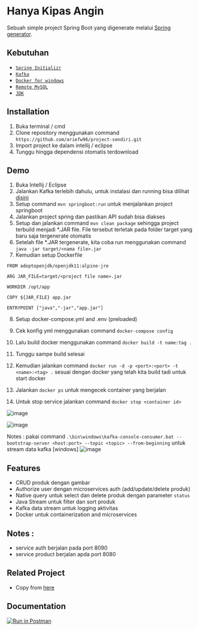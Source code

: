 
# Hanya Kipas Angin

Sebuah simple project Spring Boot yang digenerate melalui [Spring generator](https://start.spring.io/).




## Kebutuhan

- [`Spring Initializr`](https://start.spring.io/)
- [`Kafka`](https://start.spring.io/)
- [`Docker for windows`](https://docs.docker.com/desktop/windows/install/)
- [`Remote MySQL`](remotemysql.com)
- [`JDK`](https://www.oracle.com/java/technologies/downloads/)

## Installation

1. Buka terminal / cmd
2. Clone repository menggunakan command ``https://github.com/ariefw96/project-sendiri.git``
3. Import project ke dalam intellij / eclipse
4. Tunggu hingga dependensi otomatis terdownload
    
## Demo

1. Buka Intellij / Eclipse
2. Jalankan Kafka terlebih dahulu, untuk instalasi dan running bisa dilihat [disini](https://www.geeksforgeeks.org/how-to-install-and-run-apache-kafka-on-windows/#:~:text=Downloading%20and%20Installation&text=Step%201%3A%20Go%20to%20the,kafka%20folder%20and%20open%20zookeeper.) 
3. Setup command `mvn springboot:run` untuk menjalankan project springboot
4. Jalankan project spring dan pastikan API sudah bisa diakses
5. Setup dan jalankan command `mvn clean package` sehingga project terbuild menjadi *.JAR file. File tersebut terletak pada folder target yang baru saja tergenerate otomatis
6. Setelah file *.JAR tergenerate, kita coba run menggunakan command ``java -jar target/<nama file>.jar``
7. Kemudian setup Dockerfile
```
FROM adoptopenjdk/openjdk11:alpine-jre

ARG JAR_FILE=target/<project file name>.jar

WORKDIR /opt/app

COPY ${JAR_FILE} app.jar

ENTRYPOINT ["java","-jar","app.jar"]
```
8. Setup docker-compose.yml and .env (preloaded)
9. Cek konfig yml menggunakan command ``docker-compose config``
10. Lalu build docker menggunakan command 
``docker build -t name:tag .``
11. Tunggu sampe build selesai
12. Kemudian jalankan command ``docker run -d -p <port>:<port> -t <name>:<tag> .`` sesuai dengan docker yang telah kita build tadi untuk start docker

13. Jalankan ``docker ps`` untuk mengecek container yang berjalan
14. Untuk stop service jalankan command ``docker stop <container id>``

![image](https://user-images.githubusercontent.com/70320451/164895463-08f0ac12-d8f6-47b6-8093-e493b057da1a.png)

![image](https://user-images.githubusercontent.com/70320451/164956388-fc38b627-41d4-43e4-adf6-79664ae77084.png)


Notes : pakai command ``.\bin\windows\kafka-console-consumer.bat --bootstrap-server <host:port> --topic <topic> --from-beginning`` untuk stream data kafka [windows]
![image](https://user-images.githubusercontent.com/70320451/164895887-93db916e-bf37-457a-aa2f-09f1da0dfc75.png)

## Features

- CRUD produk dengan gambar
- Authorize user dengan microservices auth (add/update/delete produk)
- Native query untuk select dan delete produk dengan parameter ``status``
- Java Stream untuk filter dan sort produk
- Kafka data stream untuk logging aktivitas
- Docker untuk containerization and microservices

## Notes : 
- service auth berjalan pada port 8090
- service product berjalan apda port 8080

## Related Project 
- Copy from [here](https://github.com/ariefw96/hanya_kipas_angin) 

## Documentation

[![Run in Postman](https://run.pstmn.io/button.svg)](https://app.getpostman.com/run-collection/16435417-3436136e-1cd0-4538-b0b9-61d6ca5c9d60?action=collection%2Ffork&collection-url=entityId%3D16435417-3436136e-1cd0-4538-b0b9-61d6ca5c9d60%26entityType%3Dcollection%26workspaceId%3Db6d7df4f-7780-4574-b139-7e6ca21bfe66)

